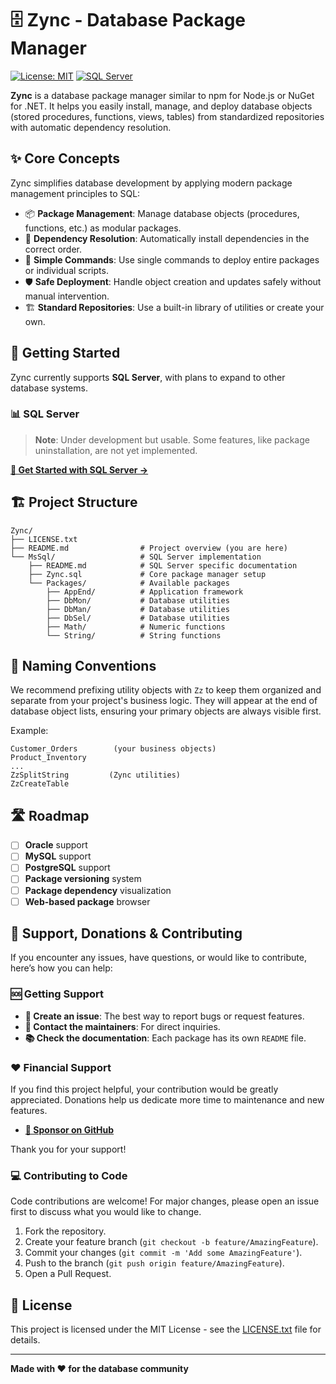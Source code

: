 # 🗄️ Zync - Database Package Manager

[![License: MIT](https://img.shields.io/badge/License-MIT-yellow.svg)](LICENSE.txt)
[![SQL Server](https://img.shields.io/badge/SQL%20Server-Supported-blue.svg)](https://www.microsoft.com/en-us/sql-server/)

**Zync** is a database package manager similar to npm for Node.js or NuGet for .NET. It helps you easily install, manage, and deploy database objects (stored procedures, functions, views, tables) from standardized repositories with automatic dependency resolution.

## ✨ Core Concepts

Zync simplifies database development by applying modern package management principles to SQL:

- 📦 **Package Management**: Manage database objects (procedures, functions, etc.) as modular packages.
- 🔄 **Dependency Resolution**: Automatically install dependencies in the correct order.
- 🎯 **Simple Commands**: Use single commands to deploy entire packages or individual scripts.
- 🛡️ **Safe Deployment**: Handle object creation and updates safely without manual intervention.
- 🏗️ **Standard Repositories**: Use a built-in library of utilities or create your own.

## 🚀 Getting Started

Zync currently supports **SQL Server**, with plans to expand to other database systems.

### 📊 SQL Server
> **Note**: Under development but usable. Some features, like package uninstallation, are not yet implemented.

**[📖 Get Started with SQL Server →](MsSql/README.md)**

## 🏗️ Project Structure

```
Zync/
├── LICENSE.txt
├── README.md                # Project overview (you are here)
└── MsSql/                   # SQL Server implementation
    ├── README.md            # SQL Server specific documentation
    ├── Zync.sql             # Core package manager setup
    └── Packages/            # Available packages
        ├── AppEnd/          # Application framework
        ├── DbMon/           # Database utilities  
        ├── DbMan/           # Database utilities  
        ├── DbSel/           # Database utilities  
        ├── Math/            # Numeric functions
        └── String/          # String functions
```

## 🎯 Naming Conventions

We recommend prefixing utility objects with `Zz` to keep them organized and separate from your project's business logic. They will appear at the end of database object lists, ensuring your primary objects are always visible first.

Example:
```
Customer_Orders        (your business objects)
Product_Inventory      
...
ZzSplitString         (Zync utilities)
ZzCreateTable        
```

## 🛣️ Roadmap

- [ ] **Oracle** support
- [ ] **MySQL** support  
- [ ] **PostgreSQL** support
- [ ] **Package versioning** system
- [ ] **Package dependency** visualization
- [ ] **Web-based package** browser

## 🤝 Support, Donations & Contributing

If you encounter any issues, have questions, or would like to contribute, here’s how you can help:

### 🆘 Getting Support
- **📝 Create an issue**: The best way to report bugs or request features.
- **📧 Contact the maintainers**: For direct inquiries.
- **📚 Check the documentation**: Each package has its own `README` file.

### ❤️ Financial Support
If you find this project helpful, your contribution would be greatly appreciated. Donations help us dedicate more time to maintenance and new features.

- **[💖 Sponsor on GitHub](https://github.com/sponsors/mirshahreza)**

Thank you for your support!

### 💻 Contributing to Code
Code contributions are welcome! For major changes, please open an issue first to discuss what you would like to change.

1. Fork the repository.
2. Create your feature branch (`git checkout -b feature/AmazingFeature`).
3. Commit your changes (`git commit -m 'Add some AmazingFeature'`).
4. Push to the branch (`git push origin feature/AmazingFeature`).
5. Open a Pull Request.

## 📄 License

This project is licensed under the MIT License - see the [LICENSE.txt](LICENSE.txt) file for details.

---

**Made with ❤️ for the database community**